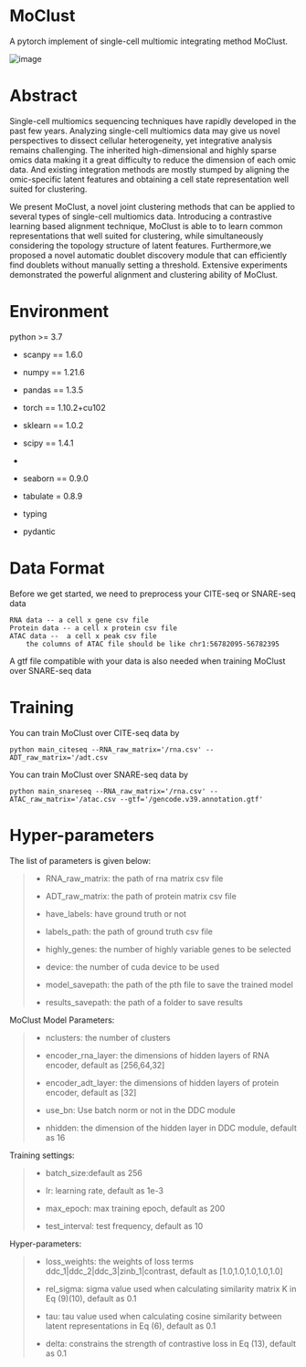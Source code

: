 # MoClust
A pytorch implement of single-cell multiomic integrating method MoClust.

![image](https://user-images.githubusercontent.com/52522175/160607926-0e77a9b5-7a1a-4b88-8f64-299de3029092.png)


# Abstract
 Single-cell multiomics sequencing techniques have rapidly developed in the past few years. Analyzing single-cell multiomics data may give us novel perspectives to dissect cellular heterogeneity, yet integrative analysis remains challenging. The inherited high-dimensional and highly sparse omics data making it a great difficulty to reduce the dimension of each omic data. And existing integration methods are mostly stumped by aligning the omic-specific latent features and obtaining a cell state representation well suited for clustering.
 
We present MoClust, a novel joint clustering methods that can be applied to several types of single-cell multiomics data. Introducing a contrastive learning based alignment technique, MoClust is able to to learn common representations that well suited for clustering, while simultaneously considering the topology structure of latent features. Furthermore,we proposed a novel automatic doublet discovery module that can efficiently find doublets without manually setting a threshold. Extensive experiments demonstrated the powerful alignment and clustering ability of MoClust.

# Environment

python >= 3.7

- scanpy == 1.6.0

- numpy == 1.21.6

- pandas == 1.3.5

- torch == 1.10.2+cu102

- sklearn == 1.0.2

- scipy == 1.4.1
- 
- seaborn == 0.9.0

- tabulate = 0.8.9

- typing

- pydantic

# Data Format
Before we get started, we need to preprocess your CITE-seq or SNARE-seq data 

    RNA data -- a cell x gene csv file
    Protein data -- a cell x protein csv file
    ATAC data --  a cell x peak csv file
        the columns of ATAC file should be like chr1:56782095-56782395
        
A gtf file compatible with your data is also needed when training MoClust over SNARE-seq data

# Training
You can train MoClust over CITE-seq data by

    python main_citeseq --RNA_raw_matrix='/rna.csv' --ADT_raw_matrix='/adt.csv
    
You can train MoClust over SNARE-seq data by

    python main_snareseq --RNA_raw_matrix='/rna.csv' --ATAC_raw_matrix='/atac.csv --gtf='/gencode.v39.annotation.gtf'
    
# Hyper-parameters
The list of parameters is given below:

>- RNA_raw_matrix: the path of rna matrix csv file
>
>- ADT_raw_matrix: the path of protein matrix csv file
>
>- have_labels: have ground truth or not
>
>- labels_path: the path of ground truth csv file
>
>- highly_genes: the number of highly variable genes to be selected
>
>- device: the number of cuda device to be used
>
>- model_savepath: the path of the pth file to save the trained model
>
>- results_savepath: the path of a folder to save results


MoClust Model Parameters:

>- nclusters: the number of clusters
>
>- encoder_rna_layer: the dimensions of hidden layers of RNA encoder, default as [256,64,32]
>
>- encoder_adt_layer: the dimensions of hidden layers of protein encoder, default as [32]
>
>- use_bn: Use batch norm or not in the DDC module
>
>- nhidden: the dimension of the hidden layer in DDC module, default as 16

Training settings:

>- batch_size:default as 256
>
>- lr: learning rate, default as 1e-3
>
>- max_epoch: max training epoch, default as 200
>
>- test_interval: test frequency, default as 10

Hyper-parameters:

>- loss_weights: the weights of loss terms ddc_1|ddc_2|ddc_3|zinb_1|contrast, default as [1.0,1.0,1.0,1.0,1.0]
>
>- rel_sigma: sigma value used when calculating similarity matrix K in Eq (9)(10), default as 0.1
>
> - tau: tau value used when calculating cosine similarity between latent representations in Eq (6), default as 0.1
> 
> - delta: constrains the strength of contrastive loss in Eq (13), default as 0.1


